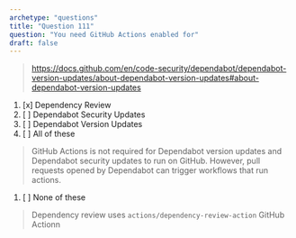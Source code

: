 ```yaml
---
archetype: "questions"
title: "Question 111"
question: "You need GitHub Actions enabled for"
draft: false
---
```


> https://docs.github.com/en/code-security/dependabot/dependabot-version-updates/about-dependabot-version-updates#about-dependabot-version-updates
1. [x] Dependency Review
1. [ ] Dependabot Security Updates
1. [ ] Dependabot Version Updates
1. [ ] All of these
> GitHub Actions is not required for Dependabot version updates and Dependabot security updates to run on GitHub. However, pull requests opened by Dependabot can trigger workflows that run actions.
1. [ ] None of these
> Dependency review uses `actions/dependency-review-action` GitHub Actionn
